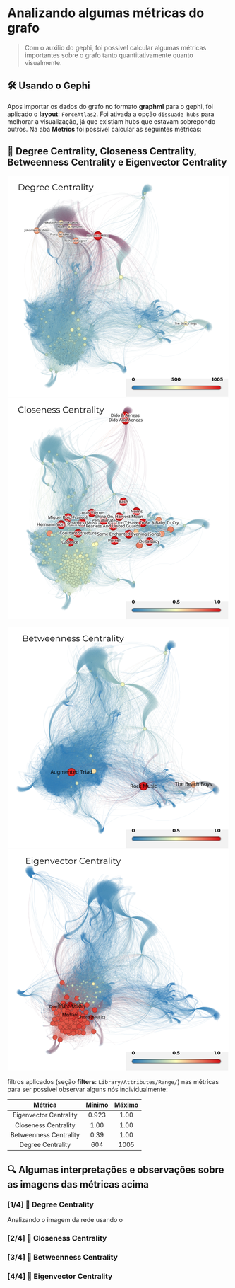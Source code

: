 # Analizando algumas métricas do grafo

> Com o auxilio do gephi, foi possivel calcular algumas métricas importantes sobre o grafo tanto quantitativamente quanto visualmente.

## 🛠️ Usando o Gephi

Apos importar os dados do grafo no formato **graphml** para o gephi, foi aplicado o **layout**: ``ForceAtlas2``. Foi ativada a opção ``dissuade hubs`` para melhorar a visualização, já que existiam hubs que estavam sobrepondo outros. Na aba **Metrics** foi possivel calcular as seguintes métricas:

## 🔶 Degree Centrality, Closeness Centrality, Betweenness Centrality e Eigenvector Centrality

<p align="center">
    <img width=500 src="./imgs/degree_centrality/degree.svg"/>
    <img width=500 src="./imgs/closeness_centrality/closeness.svg"/>
</p>

<p align="center">
    <img width=500 src="./imgs/betweenness_centrality/betweenness.svg"/>
    <img width=500 src="./imgs/eigenvector_centrality/eigenvector.svg"/>
</p>

filtros aplicados (seção **filters**: `Library/Attributes/Range/`) nas métricas para ser possivel observar alguns nós individualmente:

|        Métrica         |      Mínimo       |      Máximo        |
| :--------------------: | :---------------: | :----------------: |
| Eigenvector Centrality |       0.923       |        1.00        |
|  Closeness Centrality  |        1.00       |        1.00        |
| Betweenness Centrality |       0.39        |        1.00        |
|   Degree Centrality    |        604        |        1005        |

##  🔍 Algumas interpretações e observações sobre as imagens das métricas acima

### [1/4] 🔹 Degree Centrality

Analizando o imagem da rede usando o 

### [2/4] 🔹 Closeness Centrality

### [3/4] 🔹 Betweenness Centrality

### [4/4] 🔹 Eigenvector Centrality
